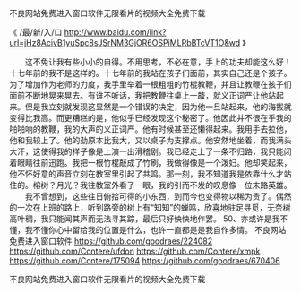 
不良网站免费进入窗口软件无限看片的视频大全免费下载




《 /最/新/入/口  http://www.baidu.com/link?url=jHz8AcivB1yuSpc8sJSrNM3GjOR6OSPiMLRbBTcVT1O&wd 》




　　这不免让我有些小小的自得。不用思考，不必在意，手上的功夫却能这么好！十七年前的我不是这样的。十七年前的我站在孩子们面前，其实自己还是个孩子。为了增加作为老师的力度，我手里举着一根粗粗的竹棍教鞭，并且让教鞭在孩子们面前不断地晃来晃去。有谁不听话，我把教鞭往桌上一敲，就义正词严让他站起来。但是我立刻就发现这显然是一个错误的决定，因为他一旦站起来，他的海拔就变得比我高。而更糟糕的是，他似乎已经发现这个秘密了。他因此并不很在乎我的啪啪响的教鞭，我的大声的义正词严。他有时候甚至还懒得起来。我用手去拉他，他和我较上了。他的劲原本比我大，又以桌子为支撑点。他安然地坐着，而我满头大汗，这使得我的样子像是上演一出滑稽剧。我已经走上了一条不归路，我只能闭着眼睛往前迅跑。我把一根竹棍敲成了竹刷，我做得像是一个泼妇。他却笑起来，他不怀好意的声音立刻在教室里引起了共鸣。那一刻，我不知道我是依靠什么才站住的。榕树？月光？我往教室外看了一眼，我的引而不发的叹息像一位末路英雄。
　　我不曾想到，这些往日俯拾可得的小东西，到而今也变得物以稀为贵了。偶然的一次在上班的路上，听到路旁的树上有“知知”的蝉鸣，欣喜地驻足寻觅，无奈树高叶稠，我只能闻其声而无法寻其踪，最后只好怏怏地作罢。
	50、亦或许是我不懂，我不懂你心中留给我的位置是什么，也许一直都是是我自作多情。
不良网站免费进入窗口软件
https://github.com/goodraes/224082
https://github.com/Contere/ufdon
https://github.com/Contere/xmpk
https://github.com/Contere/175094
https://github.com/goodraes/670406





不良网站免费进入窗口软件无限看片的视频大全免费下载
